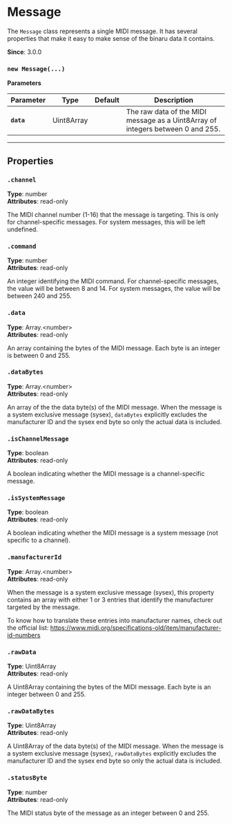 # Message

The `Message` class represents a single MIDI message. It has several properties that make it
easy to make sense of the binaru data it contains.

**Since**: 3.0.0




### `new Message(...)`


**Parameters**

| Parameter    | Type      | Default      | Description  |
| ------------ | ------------ | ------------ | ------------ |
|**`data`** |Uint8Array||The raw data of the MIDI message as a Uint8Array of integers between 0 and 255.|



***

## Properties

### `.channel`

**Type**: number<br />
**Attributes**: read-only


The MIDI channel number (1-16) that the message is targeting. This is only for
channel-specific messages. For system messages, this will be left undefined.



### `.command`

**Type**: number<br />
**Attributes**: read-only


An integer identifying the MIDI command. For channel-specific messages, the value will be
between 8 and 14. For system messages, the value will be between 240 and 255.



### `.data`

**Type**: Array.&lt;number&gt;<br />
**Attributes**: read-only


An array containing the bytes of the MIDI message. Each byte is an integer is between 0 and
255.



### `.dataBytes`

**Type**: Array.&lt;number&gt;<br />
**Attributes**: read-only


An array of the the data byte(s) of the MIDI message. When the message is a system exclusive
message (sysex), `dataBytes` explicitly excludes the manufacturer ID and the sysex end
byte so only the actual data is included.



### `.isChannelMessage`

**Type**: boolean<br />
**Attributes**: read-only


A boolean indicating whether the MIDI message is a channel-specific message.



### `.isSystemMessage`

**Type**: boolean<br />
**Attributes**: read-only


A boolean indicating whether the MIDI message is a system message (not specific to a
channel).



### `.manufacturerId`

**Type**: Array.&lt;number&gt;<br />
**Attributes**: read-only


When the message is a system exclusive message (sysex), this property contains an array with
either 1 or 3 entries that identify the manufacturer targeted by the message.

To know how to translate these entries into manufacturer names, check out the official list:
https://www.midi.org/specifications-old/item/manufacturer-id-numbers



### `.rawData`

**Type**: Uint8Array<br />
**Attributes**: read-only


A Uint8Array containing the bytes of the MIDI message. Each byte is an integer between 0 and
255.



### `.rawDataBytes`

**Type**: Uint8Array<br />
**Attributes**: read-only


A Uint8Array of the data byte(s) of the MIDI message. When the message is a system exclusive
message (sysex), `rawDataBytes` explicitly excludes the manufacturer ID and the sysex end
byte so only the actual data is included.



### `.statusByte`

**Type**: number<br />
**Attributes**: read-only


The MIDI status byte of the message as an integer between 0 and 255.




